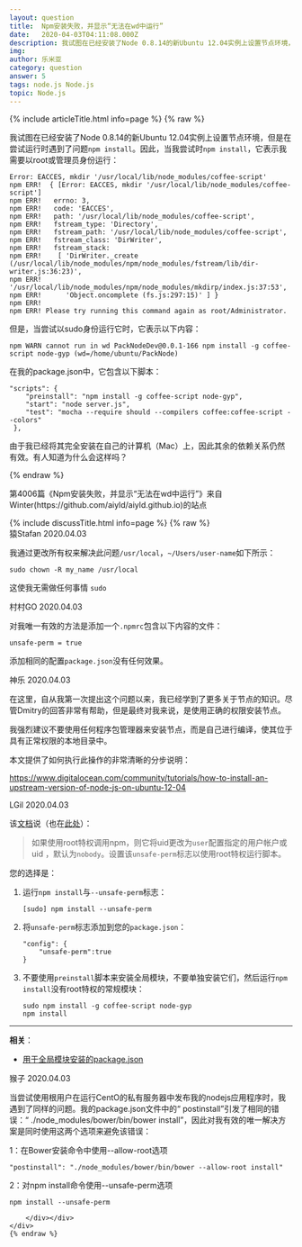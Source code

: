 ```yaml
---
layout: question
title:  Npm安装失败，并显示“无法在wd中运行”
date:   2020-04-03T04:11:08.000Z
description: 我试图在已经安装了Node 0.8.14的新Ubuntu 12.04实例上设置节点环境，但是在尝试运行时遇到了问题npm install。因此，当我尝试时...
img: 
author: 乐米亚
category: question
answer: 5
tags: node.js Node.js
topic: Node.js
---
```

<div class="article-root">
  <div class="article">
    {% include articleTitle.html info=page %}
    {% raw %}
    <div class="article-content"><p><font style="vertical-align: inherit;"><font style="vertical-align: inherit;">我试图在已经安装了Node 0.8.14的新Ubuntu 12.04实例上设置节点环境，但是在尝试运行时遇到了问题</font></font><code>npm install</code><font style="vertical-align: inherit;"><font style="vertical-align: inherit;">。</font><font style="vertical-align: inherit;">因此，当我尝试时</font></font><code>npm install</code><font style="vertical-align: inherit;"><font style="vertical-align: inherit;">，它表示我需要以root或管理员身份运行：</font></font></p>

<pre><code>Error: EACCES, mkdir '/usr/local/lib/node_modules/coffee-script'<font></font>
npm ERR!  { [Error: EACCES, mkdir '/usr/local/lib/node_modules/coffee-script']<font></font>
npm ERR!   errno: 3,<font></font>
npm ERR!   code: 'EACCES',<font></font>
npm ERR!   path: '/usr/local/lib/node_modules/coffee-script',<font></font>
npm ERR!   fstream_type: 'Directory',<font></font>
npm ERR!   fstream_path: '/usr/local/lib/node_modules/coffee-script',<font></font>
npm ERR!   fstream_class: 'DirWriter',<font></font>
npm ERR!   fstream_stack: <font></font>
npm ERR!    [ 'DirWriter._create                 (/usr/local/lib/node_modules/npm/node_modules/fstream/lib/dir-writer.js:36:23)',<font></font>
npm ERR!      '/usr/local/lib/node_modules/npm/node_modules/mkdirp/index.js:37:53',<font></font>
npm ERR!      'Object.oncomplete (fs.js:297:15)' ] }<font></font>
npm ERR! <font></font>
npm ERR! Please try running this command again as root/Administrator.<font></font>
</code></pre>

<p><font style="vertical-align: inherit;"><font style="vertical-align: inherit;">但是，当尝试以sudo身份运行它时，它表示以下内容：</font></font></p>

<pre><code>npm WARN cannot run in wd PackNodeDev@0.0.1-166 npm install -g coffee-script node-gyp (wd=/home/ubuntu/PackNode)
</code></pre>

<p><font style="vertical-align: inherit;"><font style="vertical-align: inherit;">在我的package.json中，它包含以下脚本：</font></font></p>

<pre><code>"scripts": {<font></font>
    "preinstall": "npm install -g coffee-script node-gyp",<font></font>
    "start": "node server.js",<font></font>
    "test": "mocha --require should --compilers coffee:coffee-script --colors"<font></font>
 },<font></font>
</code></pre>

<p><font style="vertical-align: inherit;"><font style="vertical-align: inherit;">由于我已经将其完全安装在自己的计算机（Mac）上，因此其余的依赖关系仍然有效。有人知道为什么会这样吗？</font></font></p></div>
    {% endraw %}
  </div>
  <p class="winter_mark">第4006篇《Npm安装失败，并显示“无法在wd中运行”》来自Winter(https://github.com/aiyld/aiyld.github.io)的站点</p>
  <div class="discuss-wrapper">
    {% include discussTitle.html info=page %}
    {% raw %}
    <div class="discuss-list">
    <div class="discuss-item">
        <div class="discuss-parent">
          <div class="discuss-meta">
            <span class="discuss-user">猿Stafan</span>
            <span class="discuss-time">2020.04.03</span>
          </div>
          <div class="discuss-comment"><p><font style="vertical-align: inherit;"><font style="vertical-align: inherit;">我通过更改所有权来解决此问题</font></font><code>/usr/local</code><font style="vertical-align: inherit;"><font style="vertical-align: inherit;">，</font></font><code>~/Users/user-name</code><font style="vertical-align: inherit;"><font style="vertical-align: inherit;">如下所示：</font></font></p>

<p><code>sudo chown -R my_name /usr/local</code></p>

<p><font style="vertical-align: inherit;"><font style="vertical-align: inherit;">这使我无需做任何事情 </font></font><code>sudo</code></p></div>
        </div></div><div class="discuss-item">
        <div class="discuss-parent">
          <div class="discuss-meta">
            <span class="discuss-user">村村GO</span>
            <span class="discuss-time">2020.04.03</span>
          </div>
          <div class="discuss-comment"><p><font style="vertical-align: inherit;"><font style="vertical-align: inherit;">对我唯一有效的方法是添加一个</font></font><code>.npmrc</code><font style="vertical-align: inherit;"><font style="vertical-align: inherit;">包含以下内容</font><font style="vertical-align: inherit;">的</font><font style="vertical-align: inherit;">文件：</font></font></p>

<pre><code>unsafe-perm = true
</code></pre>

<p><font style="vertical-align: inherit;"><font style="vertical-align: inherit;">添加相同的配置</font></font><code>package.json</code><font style="vertical-align: inherit;"><font style="vertical-align: inherit;">没有任何效果。</font></font></p></div>
        </div></div><div class="discuss-item">
        <div class="discuss-parent">
          <div class="discuss-meta">
            <span class="discuss-user">神乐</span>
            <span class="discuss-time">2020.04.03</span>
          </div>
          <div class="discuss-comment"><p><font style="vertical-align: inherit;"><font style="vertical-align: inherit;">在这里，自从我第一次提出这个问题以来，我已经学到了更多关于节点的知识。</font><font style="vertical-align: inherit;">尽管Dmitry的回答非常有帮助，但是最终对我来说，是使用正确的权限安装节点。</font></font></p>

<p><font style="vertical-align: inherit;"><font style="vertical-align: inherit;">我强烈建议不要使用任何程序包管理器来安装节点，而是自己进行编译，使其位于具有正常权限的本地目录中。</font></font></p>

<p><font style="vertical-align: inherit;"><font style="vertical-align: inherit;">本文提供了如何执行此操作的非常清晰的分步说明：</font></font></p>

<p><a href="https://www.digitalocean.com/community/tutorials/how-to-install-an-upstream-version-of-node-js-on-ubuntu-12-04"><font style="vertical-align: inherit;"><font style="vertical-align: inherit;">https://www.digitalocean.com/community/tutorials/how-to-install-an-upstream-version-of-node-js-on-ubuntu-12-04</font></font></a></p></div>
        </div></div><div class="discuss-item">
        <div class="discuss-parent">
          <div class="discuss-meta">
            <span class="discuss-user">LGil</span>
            <span class="discuss-time">2020.04.03</span>
          </div>
          <div class="discuss-comment"><p><font style="vertical-align: inherit;"><font style="vertical-align: inherit;">该</font></font><a href="https://docs.npmjs.com/misc/scripts#user" rel="noreferrer"><font style="vertical-align: inherit;"><font style="vertical-align: inherit;">文档</font></font></a><font style="vertical-align: inherit;"><font style="vertical-align: inherit;">说（也在</font></font><a href="https://docs.npmjs.com/getting-started/fixing-npm-permissions" rel="noreferrer"><font style="vertical-align: inherit;"><font style="vertical-align: inherit;">此处</font></font></a><font style="vertical-align: inherit;"><font style="vertical-align: inherit;">）：</font></font></p>

<blockquote>
  <p><font style="vertical-align: inherit;"><font style="vertical-align: inherit;">如果使用root特权调用npm，则它将uid更改为</font></font><code>user</code><font style="vertical-align: inherit;"><font style="vertical-align: inherit;">配置</font><font style="vertical-align: inherit;">指定的用户帐户或uid </font><font style="vertical-align: inherit;">，默认为</font></font><code>nobody</code><font style="vertical-align: inherit;"><font style="vertical-align: inherit;">。</font><font style="vertical-align: inherit;">设置该</font></font><code>unsafe-perm</code><font style="vertical-align: inherit;"><font style="vertical-align: inherit;">标志以使用root特权运行脚本。</font></font></p>
</blockquote>

<p><font style="vertical-align: inherit;"><font style="vertical-align: inherit;">您的选择是：</font></font></p>

<ol>
<li><p><font style="vertical-align: inherit;"><font style="vertical-align: inherit;">运行</font></font><code>npm install</code><font style="vertical-align: inherit;"><font style="vertical-align: inherit;">与</font></font><code>--unsafe-perm</code><font style="vertical-align: inherit;"><font style="vertical-align: inherit;">标志：</font></font></p>

<pre><code>[sudo] npm install --unsafe-perm
</code></pre></li>
<li><p><font style="vertical-align: inherit;"><font style="vertical-align: inherit;">将</font></font><code>unsafe-perm</code><font style="vertical-align: inherit;"><font style="vertical-align: inherit;">标志</font><font style="vertical-align: inherit;">添加</font><font style="vertical-align: inherit;">到您的</font></font><code>package.json</code><font style="vertical-align: inherit;"><font style="vertical-align: inherit;">：</font></font></p>

<pre><code>"config": {<font></font>
    "unsafe-perm":true<font></font>
}<font></font>
</code></pre></li>
<li><p><font style="vertical-align: inherit;"><font style="vertical-align: inherit;">不要使用</font></font><code>preinstall</code><font style="vertical-align: inherit;"><font style="vertical-align: inherit;">脚本来安装全局模块，</font><font style="vertical-align: inherit;">不要</font><font style="vertical-align: inherit;">单独安装它们，然后运行</font></font><code>npm install</code><font style="vertical-align: inherit;"><font style="vertical-align: inherit;">没有root特权</font><font style="vertical-align: inherit;">的常规模块</font><font style="vertical-align: inherit;">：</font></font></p>

<pre><code>sudo npm install -g coffee-script node-gyp<font></font>
npm install<font></font>
</code></pre></li>
</ol>

<hr>

<p><strong><font style="vertical-align: inherit;"><font style="vertical-align: inherit;">相关</font></font></strong><font style="vertical-align: inherit;"><font style="vertical-align: inherit;">：</font></font></p>

<ul>
<li><a href="https://stackoverflow.com/questions/16393752/package-json-for-global-module-installation"><font style="vertical-align: inherit;"><font style="vertical-align: inherit;">用于全局模块安装的package.json</font></font></a></li>
</ul></div>
        </div></div><div class="discuss-item">
        <div class="discuss-parent">
          <div class="discuss-meta">
            <span class="discuss-user">猴子</span>
            <span class="discuss-time">2020.04.03</span>
          </div>
          <div class="discuss-comment"><p><font style="vertical-align: inherit;"><font style="vertical-align: inherit;">当尝试使用根用户在运行CentO的私有服务器中发布我的nodejs应用程序时，我遇到了同样的问题。</font><font style="vertical-align: inherit;">我的package.json文件中的“ postinstall”引发了相同的错误：“ ./node_modules/bower/bin/bower install”，因此对我有效的唯一解决方案是同时使用这两个选项来避免该错误：</font></font></p>

<p><font style="vertical-align: inherit;"><font style="vertical-align: inherit;">1：在Bower安装命令中使用--allow-root选项</font></font></p>

<pre><code>"postinstall": "./node_modules/bower/bin/bower --allow-root install"
</code></pre>

<p><font style="vertical-align: inherit;"><font style="vertical-align: inherit;">2：对npm install命令使用--unsafe-perm选项</font></font></p>

<pre><code>npm install --unsafe-perm
</code></pre></div>
        </div></div>
    </div>
    {% endraw %}
  </div>
<div>
